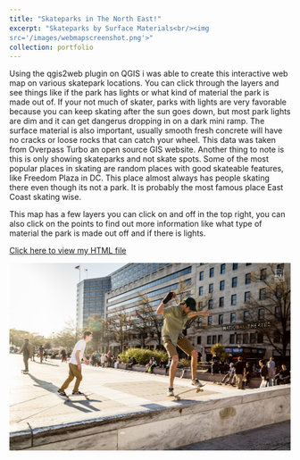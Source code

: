 ```yaml
---
title: "Skateparks in The North East!"
excerpt: "Skateparks by Surface Materials<br/><img
src='/images/webmapscreenshot.png'>"
collection: portfolio
---
```



Using the qgis2web plugin on QGIS i was able to create this interactive web map on various skatepark locations. You can click through the layers and see things like if the park has lights or what kind of material the park is made out of. If your not much of skater, parks with lights are very favorable because you can keep skating after the sun goes down, but most park lights are dim and it can get dangerus dropping in on a dark mini ramp. The surface material is also important, usually smooth fresh concrete will have no cracks or loose rocks that can catch your wheel. This data was taken from Overpass Turbo an open source GIS website. Another thing to note is this is only showing skateparks and not skate spots. Some of the most popular places in skating are random places with good skateable features, like Freedom Plaza in DC. This place almost always has people skating there even though its not a park. It is probably the most famous place East Coast skating wise.

This map has a few layers you can click on and off in the top right, you can also click on the points to find out more information like what type of material the park is made out off and if there is lights. 


<a href="https://maxcoops123.github.io/_portfolio/qgis2web_2023_05_11-22_14_45_235168/index.html" target="_blank">Click here to view my HTML file</a>






![Skate](/images/skate.png "FreedomPlazaDC")
